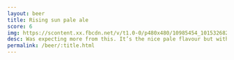 ```yaml
---
layout: beer
title: Rising sun pale ale
score: 6
img: https://scontent.xx.fbcdn.net/v/t1.0-0/p480x480/10985454_10153268299563745_9155074984245162225_n.jpg?oh=d4ad3ba6845090f0693a36470e274eb4&oe=588B7B13
desc: Was expecting more from this. It’s the nice pale flavour but with too much harshness
permalink: /beer/:title.html
---
```

